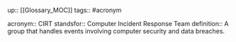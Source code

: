 up:: [[Glossary_MOC]]
tags:: #acronym 

acronym:: CIRT
standsfor:: Computer Incident Response Team
definition:: A group that handles events involving computer security and data breaches.
